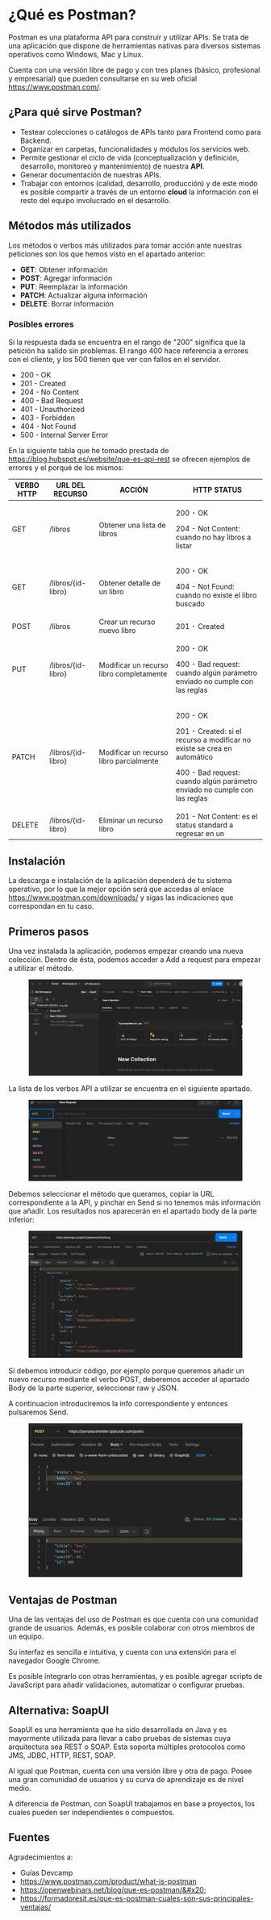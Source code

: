 # ¿Qué es Postman?

Postman es una plataforma API para construir y utilizar APIs. Se trata de una aplicación que dispone de herramientas nativas para diversos sistemas operativos como Windows, Mac y Linux.

Cuenta con una versión libre de pago y con tres planes (básico, profesional y empresarial) que pueden consultarse en su web oficial https://www.postman.com/.

## ¿Para qué sirve Postman?

* Testear colecciones o catálogos de APIs tanto para Frontend como para Backend.
* Organizar en carpetas, funcionalidades y módulos los servicios web.
* Permite gestionar el ciclo de vida (conceptualización y definición, desarrollo, monitoreo y mantenimiento) de nuestra **API**.
* Generar documentación de nuestras APIs.
* Trabajar con entornos (calidad, desarrollo, producción) y de este modo es posible compartir a través de un entorno **cloud** la información con el resto del equipo involucrado en el desarrollo.

## Métodos más utilizados

Los métodos o verbos más utilizados para tomar acción ante nuestras peticiones son los que hemos visto en el apartado anterior:

* **GET**: Obtener información
* **POST**: Agregar información
* **PUT**: Reemplazar la información
* **PATCH**: Actualizar alguna información
* **DELETE**: Borrar información

### Posibles errores

Si la respuesta dada se encuentra en el rango de "200" significa que la petición ha salido sin problemas. El rango 400 hace referencia a errores con el cliente, y los 500 tienen que ver con fallos en el servidor.

* 200 - OK
* 201 - Created
* 204 - No Content
* 400 - Bad Request
* 401 - Unauthorized
* 403 - Forbidden
* 404 - Not Found
* 500 - Internal Server Error

En la siguiente tabla que he tomado prestada de https://blog.hubspot.es/website/que-es-api-rest se ofrecen ejemplos de errores y el porqué de los mismos:

| VERBO HTTP | URL DEL RECURSO    | ACCIÓN                                   | HTTP STATUS                                                                                                                                                                     |
| ---------- | ------------------ | ---------------------------------------- | ------------------------------------------------------------------------------------------------------------------------------------------------------------------------------- |
| GET        | /libros            | Obtener una lista de libros              | <p>200 - OK</p><p>204 - Not Content: cuando no hay libros a listar</p>                                                                                                          |
| GET        | /libros/{id-libro} | Obtener detalle de un libro              | <p>200 - OK</p><p>404 - Not Found: cuando no existe el libro buscado</p>                                                                                                        |
| POST       | /libros            | Crear un recurso nuevo libro             | 201 - Created                                                                                                                                                                   |
| PUT        | /libros/{id-libro} | Modificar un recurso libro completamente | <p>200 - OK</p><p>400 - Bad request: cuando algún parámetro enviado no cumple con las reglas</p>                                                                                |
| PATCH      | /libros/{id-libro} | Modificar un recurso libro parcialmente  | <p>200 - OK</p><p>201 - Created: si el recurso a modificar no existe se crea en automático</p><p>400 - Bad request: cuando algún parámetro enviado no cumple con las reglas</p> |
| DELETE     | /libros/{id-libro} | Eliminar un recurso libro                | 201 - Not Content: es el status standard a regresar en un                                                                                                                       |

## Instalación

La descarga e instalación de la aplicación dependerá de tu sistema operativo, por lo que la mejor opción será que accedas al enlace https://www.postman.com/downloads/ y sigas las indicaciones que correspondan en tu caso.

## Primeros pasos

Una vez instalada la aplicación, podemos empezar creando una nueva colección. Dentro de ésta, podemos acceder a Add a request para empezar a utilizar el método.

<figure><img src=".gitbook/assets/image (26).png" alt=""><figcaption></figcaption></figure>

La lista de los verbos API a utilizar se encuentra en el siguiente apartado.

<figure><img src=".gitbook/assets/image (27).png" alt=""><figcaption></figcaption></figure>

Debemos seleccionar el método que queramos, copiar la URL correspondiente a la API, y  pinchar en Send si no tenemos más información que añadir. Los resultados nos aparecerán en el apartado body de la parte inferior:

<figure><img src=".gitbook/assets/image (28).png" alt=""><figcaption></figcaption></figure>

Si debemos introducir código, por ejemplo porque queremos añadir un nuevo recurso mediante el verbo POST, deberemos acceder al apartado Body de la parte superior, seleccionar raw y JSON.

A continuacion introduciremos la info correspondiente y entonces pulsaremos Send.

<figure><img src=".gitbook/assets/image (29).png" alt=""><figcaption></figcaption></figure>

## Ventajas de Postman

Una de las ventajas del uso de Postman es que cuenta con una comunidad grande de usuarios. Además, es posible colaborar con otros miembros de un equipo.

Su interfaz es sencilla e intuitiva, y cuenta con una extensión para el navegador Google Chrome.

Es posible integrarlo con otras herramientas, y es posible agregar scripts de JavaScript para añadir validaciones, automatizar o configurar pruebas.

## Alternativa: SoapUI

SoapUI es una herramienta que ha sido desarrollada en Java y es mayormente utilizada para llevar a cabo pruebas de sistemas cuya arquitectura sea REST o SOAP. Esta soporta múltiples protocolos como JMS, JDBC, HTTP, REST, SOAP.

Al igual que Postman, cuenta con una versión libre y otra de pago. Posee una gran comunidad de usuarios y su curva de aprendizaje es de nivel medio.

A diferencia de Postman, con SoapUI trabajamos en base a proyectos, los cuales pueden ser independientes o compuestos.

## Fuentes

Agradecimientos a:

* Guías Devcamp
* https://www.postman.com/product/what-is-postman
* https://openwebinars.net/blog/que-es-postman/&#x20;
* https://formadoresit.es/que-es-postman-cuales-son-sus-principales-ventajas/
